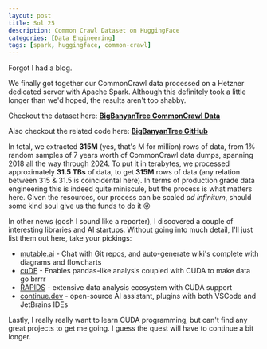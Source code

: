 ```yaml
---
layout: post
title: Sol 25
description: Common Crawl Dataset on HuggingFace
categories: [Data Engineering]
tags: [spark, huggingface, common-crawl]
---
```


Forgot I had a blog.</br>

We finally got together our CommonCrawl data processed on a Hetzner dedicated server with Apache Spark. Although this definitely took a little longer than we'd hoped, the results aren't too shabby.</br>

Checkout the dataset here: [**BigBanyanTree CommonCrawl Data**](https://huggingface.co/big-banyan-tree)</br>

Also checkout the related code here: [**BigBanyanTree GitHub**](https://github.com/GR-Menon/BigBanyanTree)</br>

In total, we extracted **315M** (yes, that's M for million) rows of data, from 1% random samples of 7 years worth of CommonCrawl data dumps, spanning 2018 all the way through 2024. To put it in terabytes, we processed approximately **31.5 TBs** of data, to get **315M** rows of data (any relation between 315 & 31.5 is coincidental here). In terms of production grade data engineering this is indeed quite miniscule, but the process is what matters here. Given the resources, our process can be scaled _ad infinitum_, should some kind soul give us the funds to do it :stuck_out_tongue_winking_eye:
</br>

In other news (gosh I sound like a reporter), I discovered a couple of interesting libraries and AI startups. Without going into much detail, I'll just list them out here, take your pickings:

- [mutable.ai](https://mutable.ai/) - Chat with Git repos, and auto-generate wiki's complete with diagrams and flowcharts
- [cuDF](https://github.com/rapidsai/cudf) - Enables pandas-like analysis coupled with CUDA to make data go brrrr
- [RAPIDS](https://rapids.ai/) - extensive data analysis ecosystem with CUDA support
- [continue.dev](https://www.continue.dev/) - open-source AI assistant, plugins with both VSCode and JetBrains IDEs

Lastly, I really really want to learn CUDA programming, but can't find any great projects to get me going. I guess the quest will have to continue a bit longer.
